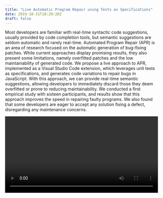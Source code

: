 ```yaml
---
title: "Live Automatic Program Repair using Tests as Specifications"
date: 2019-10-31T18:29:20Z
draft: false 
---
```

Most developers are familiar with real-time syntactic code suggestions, usually provided by code completion tools, but semantic suggestions are seldom automatic and rarely real-time. Automated Program Repair (APR) is an area of research focused on the automatic generation of bug-fixing patches. While current approaches display promising results, they also present some limitations, namely overfitted patches and the low maintainability of generated code. We propose a live approach to APR, implemented as a Visual Studio Code extension, which leverages unit tests as specifications, and generates code variations to repair bugs in JavaScript. With this approach, we can provide real-time semantic suggestions, allowing developers to immediately discard those they deem overfitted or prone to reducing maintainability. We conducted a first empirical study with sixteen participants, and results show that this approach improves the speed in repairing faulty programs. We also found that some developers are eager to accept any solution fixing a defect, disregarding any maintenance concerns.

<video autoplay="autoplay" loop="loop" preload="auto" style="width: 100%">
  <source src="/videos/live_apr.mp4" type="video/mp4">
  Your browser does not support the video tag.
</video>
